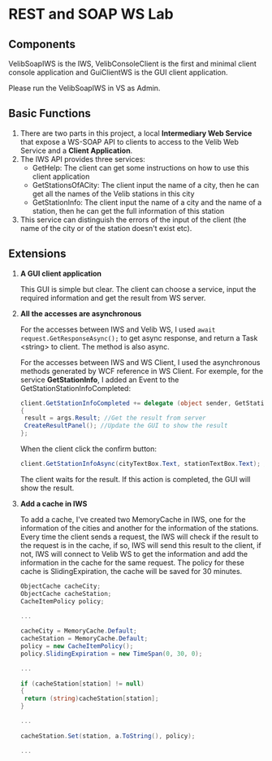 # REST and SOAP WS Lab

## Components

VelibSoapIWS is the IWS, VelibConsoleClient is the first and minimal client console application and GuiClientWS is the GUI client application.

Please run the VelibSoapIWS in VS as Admin.

## Basic Functions

1. There are two parts in this project, a local **Intermediary Web Service** that expose a WS-SOAP API to clients to access to the Velib Web Service and a **Client Application**.
2. The IWS API provides three services:
   * GetHelp: The client can get some instructions on how to use this client application
   * GetStationsOfACity: The client input the name of a city, then he can get all the names of the Velib stations in this city
   * GetStationInfo: The client input the name of a city and the name of a station, then he can get the full information of this station
3. This service can distinguish the errors of the input of the client (the name of the city or of the station doesn't exist etc).

## Extensions

1. **A GUI client application**

   This GUI is simple but clear. The client can choose a service, input the required information and get the result from WS server.

2. **All the accesses are asynchronous**

   For the accesses between IWS and Velib WS, I used `await request.GetResponseAsync();` to get async response, and return a Task \<string> to client. The method is also async.

   For the accesses between IWS and WS Client, I used the asynchronous methods generated by WCF reference in WS Client. For exemple, for the service **GetStationInfo**, I added an Event to the GetStationStationInfoCompleted:

   ```c#
   client.GetStationInfoCompleted += delegate (object sender, GetStationInfoCompletedEventArgs args)
   {
   	result = args.Result; //Get the result from server
   	CreateResultPanel(); //Update the GUI to show the result
   };
   ```

   When the client click the confirm button:

   ```c#
   client.GetStationInfoAsync(cityTextBox.Text, stationTextBox.Text); //cityTextBox.Text is the name of the city, stationTextBox.Text is the name of the station
   ```

   The client waits for the result. If this action is completed, the GUI will show the result.

3. **Add a cache in IWS**

   To add a cache, I've created two MemoryCache in IWS, one for the information of the cities and another for the information of the stations. Every time the client sends a request, the IWS will check if the result to the request is in the cache, if so, IWS will send this result to the client, if not, IWS will connect to Velib WS to get the information and add the information in the cache for the same request. The policy for these cache is SlidingExpiration, the cache will be saved for 30 minutes.

   ```c#
   ObjectCache cacheCity;
   ObjectCache cacheStation;
   CacheItemPolicy policy;

   ...
       
   cacheCity = MemoryCache.Default;
   cacheStation = MemoryCache.Default;
   policy = new CacheItemPolicy();
   policy.SlidingExpiration = new TimeSpan(0, 30, 0);

   ...
       
   if (cacheStation[station] != null)
   {
   	return (string)cacheStation[station];
   }

   ...
       
   cacheStation.Set(station, a.ToString(), policy);

   ...
   ```

   ​

